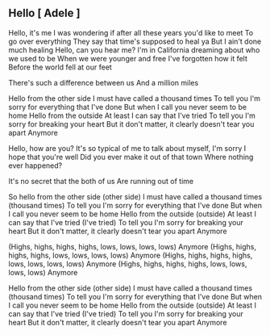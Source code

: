## Hello [ Adele ]
Hello, it's me
I was wondering if after all these years you'd like to meet
To go over everything
They say that time's supposed to heal ya
But I ain't done much healing
Hello, can you hear me?
I'm in California dreaming about who we used to be
When we were younger and free
I've forgotten how it felt
Before the world fell at our feet

There's such a difference between us
And a million miles

Hello from the other side
I must have called a thousand times
To tell you I'm sorry for everything that I've done
But when I call you never seem to be home
Hello from the outside
At least I can say that I've tried
To tell you I'm sorry for breaking your heart
But it don't matter, it clearly doesn't tear you apart
Anymore

Hello, how are you?
It's so typical of me to talk about myself, I'm sorry
I hope that you're well
Did you ever make it out of that town
Where nothing ever happened?

It's no secret that the both of us
Are running out of time

So hello from the other side (other side)
I must have called a thousand times (thousand times)
To tell you I'm sorry for everything that I've done
But when I call you never seem to be home
Hello from the outside (outside)
At least I can say that I've tried (I've tried)
To tell you I'm sorry for breaking your heart
But it don't matter, it clearly doesn't tear you apart
Anymore

(Highs, highs, highs, highs, lows, lows, lows, lows)
Anymore
(Highs, highs, highs, highs, lows, lows, lows, lows)
Anymore
(Highs, highs, highs, highs, lows, lows, lows, lows)
Anymore
(Highs, highs, highs, highs, lows, lows, lows, lows)
Anymore

Hello from the other side (other side)
I must have called a thousand times (thousand times)
To tell you I'm sorry for everything that I've done
But when I call you never seem to be home
Hello from the outside (outside)
At least I can say that I've tried (I've tried)
To tell you I'm sorry for breaking your heart
But it don't matter, it clearly doesn't tear you apart
Anymore

